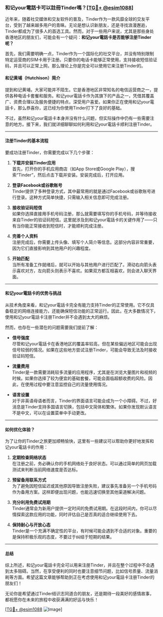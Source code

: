 ### 和记your電話卡可以註冊Tinder嗎？[[TG💪+ @esim1088](https://t.me/s/esim1088)]

近年来，随着社交媒体和交友软件的普及，Tinder作为一款风靡全球的交友平台，受到了越来越多用户的青睐。无论是想认识新朋友，还是寻找浪漫邂逅，Tinder都成为了很多人的首选工具。然而，对于一些用户来说，尤其是那些身处香港地区的朋友们，可能会有一个疑问：**和记your電話卡是否能够注册Tinder呢？**

首先，我们需要明确一点，Tinder作为一个国际化的社交平台，并没有特别限制特定运营商的SIM卡用于注册。只要你的电话卡能够正常使用，支持接收短信验证码，并且可以正常上网，那么理论上你是完全可以使用它来注册Tinder的。

#### 和记黄埔（Hutchison）简介

提到和记黄埔，大家可能并不陌生。它是香港地区非常知名的电信运营商之一，提供各种电话卡套餐和服务。和记your電話卡作为其旗下的产品之一，凭借其覆盖广、资费合理以及服务便捷的特点，深受用户喜爱。如果你正在使用和记your電話卡，那么恭喜你，这已经为你使用Tinder打下了良好的基础。

不过，虽然和记your電話卡本身并没有什么问题，但实际操作中仍有一些需要注意的地方。接下来，我们就详细聊聊如何利用和记your電話卡顺利注册Tinder。

---

#### 注册Tinder的基本流程

要成功注册Tinder，你需要完成以下几个步骤：

1. **下载并安装Tinder应用**  
   首先，打开你的手机应用商店（如App Store或Google Play），搜索“Tinder”，然后点击下载并安装。安装完成后，打开应用。

2. **登录Facebook或谷歌账号**  
   Tinder提供了多种登录方式，其中最常用的就是通过Facebook或谷歌账号进行登录。这种方式简单快捷，只需输入相关信息即可完成注册。

3. **接收验证码短信**  
   如果你选择直接用手机号码注册，那么就需要填写你的手机号码，并等待接收来自Tinder的验证码短信。这里就涉及到和记your電話卡的关键作用了——只有当你能正常接收到短信时，才能顺利完成注册。

4. **完善个人资料**  
   注册完成后，你需要上传头像、填写个人简介等信息。这部分内容非常重要，因为它们直接影响到其他用户的兴趣程度。

5. **开始匹配**  
   当所有准备工作就绪后，就可以开始与其他用户进行匹配了。滑动右向箭头表示喜欢对方，左向箭头则表示不喜欢。如果双方都互相喜欢，则会进入聊天界面。

---

#### 和记your電話卡的优势与挑战

从技术角度来看，和记your電話卡完全有能力支持Tinder的正常使用。它不仅具备稳定的网络连接能力，还能确保短信功能的正常运行。因此，在大多数情况下，使用和记your電話卡注册Tinder并不会遇到太大的麻烦。

然而，也存在一些潜在的问题需要我们提前了解：

- **信号强度**  
  尽管和记your電話卡在香港地区的覆盖率较高，但在某些偏远地区可能会出现信号较弱的情况。如果在这些地方尝试注册Tinder，可能会导致无法及时接收验证码短信。

- **流量费用**  
  Tinder是一款需要消耗较多流量的应用程序，尤其是在浏览大量图片和视频的时候。如果你选择了较为便宜的基础套餐，可能会面临超额收费的风险。因此，在使用过程中要注意监控自己的流量使用情况。

- **语言设置**  
  对于非英语母语者而言，Tinder的界面语言可能会成为一个小障碍。不过，好消息是Tinder支持多国语言切换，包括中文简体和繁体。如果你发现默认语言不是中文，可以在设置菜单中手动更改。

---

#### 如何优化体验？

为了让你的Tinder之旅更加顺畅愉快，这里有一些建议可以帮助你更好地发挥和记your電話卡的作用：

1. **定期检查网络状态**  
   在注册之前，务必确认你的手机网络处于良好状态。可以通过简单的网页加载测试来判断当前网络速度是否达标。

2. **预留备用联系方式**  
   为了避免因短信延迟或其他原因导致注册失败，建议事先准备另一个手机号码作为备用方案。这样即便出现问题，也能迅速切换至其他渠道解决问题。

3. **充分利用免费试用期**  
   Tinder通常会为新用户提供一定时间的免费试用期。在这段时间内，你可以尽情探索这款应用的功能，同时评估自己是否真的适合继续使用下去。

4. **保持耐心与开放心态**  
   Tinder是一个充满不确定性的平台，有时候可能会遇到不合适的对象。重要的是保持积极乐观的态度，不要过于纠结于短期的结果。

---

#### 总结

综上所述，和记your電話卡完全可以用来注册Tinder，并且在整个过程中不会遇到太多阻碍。当然，在享受便利的同时也要注意细节问题，比如信号质量、流量消耗等方面。希望这篇文章能够帮助到正在考虑使用和记your電話卡注册Tinder的朋友们！

无论你是希望通过Tinder结识志同道合的朋友，还是期待一段美好的感情故事，都祝愿你在未来的旅程中收获满满的好运与快乐！  

[[TG💪+ @esim1088](https://t.me/s/esim1088) ![Image](https://i.postimg.cc/4NQfJmqS/Snipaste-2025-05-13-00-14-12.png)]